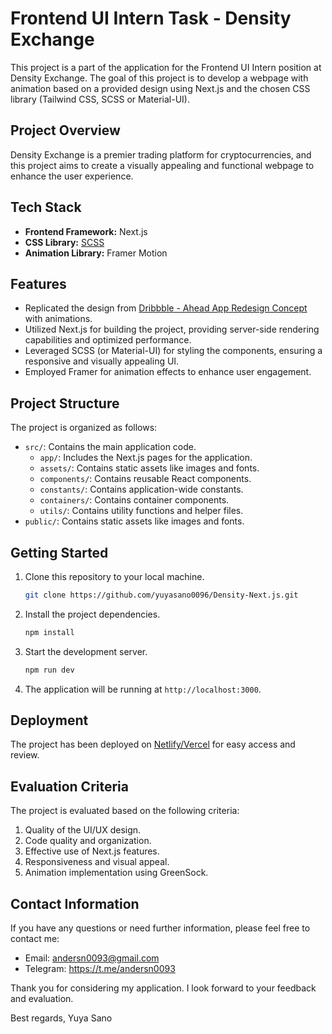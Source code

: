 # Frontend UI Intern Task - Density Exchange

This project is a part of the application for the Frontend UI Intern position at Density Exchange. The goal of this project is to develop a webpage with animation based on a provided design using Next.js and the chosen CSS library (Tailwind CSS, SCSS or Material-UI).

## Project Overview

Density Exchange is a premier trading platform for cryptocurrencies, and this project aims to create a visually appealing and functional webpage to enhance the user experience.

## Tech Stack

- **Frontend Framework:** Next.js
- **CSS Library:** [SCSS](https://sass-lang.com/) 
- **Animation Library:** Framer Motion

## Features

- Replicated the design from [Dribbble - Ahead App Redesign Concept](https://dribbble.com/shots/19807069-Ahead-app-redesign-concept) with animations.
- Utilized Next.js for building the project, providing server-side rendering capabilities and optimized performance.
- Leveraged SCSS (or Material-UI) for styling the components, ensuring a responsive and visually appealing UI.
- Employed Framer for animation effects to enhance user engagement.

## Project Structure

The project is organized as follows:

- `src/`: Contains the main application code.
  - `app/`: Includes the Next.js pages for the application.
  - `assets/`: Contains static assets like images and fonts.
  - `components/`: Contains reusable React components.
  - `constants/`: Contains application-wide constants.
  - `containers/`: Contains container components.
  - `utils/`: Contains utility functions and helper files.
- `public/`: Contains static assets like images and fonts.

## Getting Started

1. Clone this repository to your local machine.

   ```bash
   git clone https://github.com/yuyasano0096/Density-Next.js.git
   ```

2. Install the project dependencies.

   ```bash
   npm install
   ```

3. Start the development server.

   ```bash
   npm run dev
   ```

4. The application will be running at `http://localhost:3000`.

## Deployment

The project has been deployed on [Netlify/Vercel](https://density-exchangee.vercel.app/) for easy access and review.

## Evaluation Criteria

The project is evaluated based on the following criteria:

1. Quality of the UI/UX design.
2. Code quality and organization.
3. Effective use of Next.js features.
4. Responsiveness and visual appeal.
5. Animation implementation using GreenSock.

## Contact Information

If you have any questions or need further information, please feel free to contact me:

- Email: andersn0093@gmail.com
- Telegram: https://t.me/andersn0093

Thank you for considering my application. I look forward to your feedback and evaluation.

Best regards,
Yuya Sano
